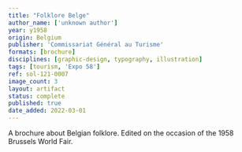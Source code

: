 ```yaml
---
title: "Folklore Belge"
author_name: ['unknown author']
year: y1958
origin: Belgium
publisher: 'Commissariat Général au Turisme'
formats: [brochure]
disciplines: [graphic-design, typography, illustration]
tags: [tourism, 'Expo 58']
ref: sol-121-0007
image_count: 3
layout: artifact
status: complete
published: true
date_added: 2022-03-01
---
```

A brochure about Belgian folklore. Edited on the occasion of the 1958 Brussels World Fair.
